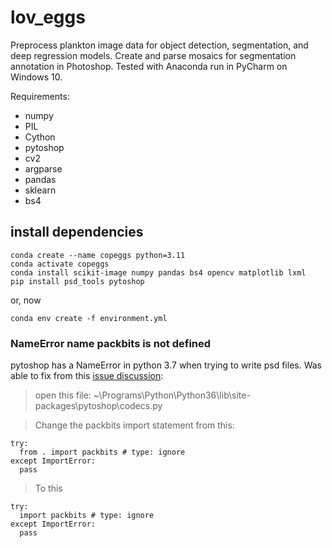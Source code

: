 # lov_eggs

Preprocess plankton image data for object detection, segmentation, and deep regression models. Create and parse mosaics for segmentation annotation in Photoshop. Tested with Anaconda run in PyCharm on Windows 10.

Requirements:
- numpy
- PIL
- Cython
- pytoshop
- cv2
- argparse
- pandas
- sklearn
- bs4

## install dependencies

```
conda create --name copeggs python=3.11
conda activate copeggs
conda install scikit-image numpy pandas bs4 opencv matplotlib lxml
pip install psd_tools pytoshop
```

or, now

```
conda env create -f environment.yml
```

### NameError name packbits is not defined

pytoshop has a NameError in python 3.7 when trying to write psd files. Was able to fix from this <a href='https://github.com/mdboom/pytoshop/issues/9#issuecomment-534904333'>issue discussion</a>:

> open this file:
> ~\Programs\Python\Python36\lib\site-packages\pytoshop\codecs.py

> Change the packbits import statement from this:
```
try:
  from . import packbits # type: ignore
except ImportError:
  pass
```
> To this
```
try:
  import packbits # type: ignore
except ImportError:
  pass
```
